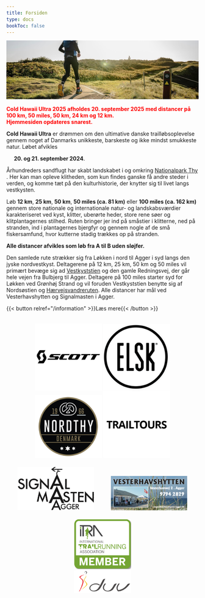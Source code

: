 ```yaml
---
title: Forsiden
type: docs
bookToc: false
---
```


![Forsiden1](/images/front23.jpg)

<div style="color:red; font-weight: bold">
Cold Hawaii Ultra 2025 afholdes 20. september 2025 med distancer på 100 km, 50 miles, 50 km, 24 km og 12 km. 
<br> Hjemmesiden opdateres snarest.
</div>

**Cold Hawaii Ultra** er drømmen om den ultimative danske trailløbsoplevelse gennem noget af Danmarks unikkeste, barskeste og ikke mindst smukkeste natur. Løbet afvikles

&nbsp;&nbsp;&nbsp;&nbsp; **20. og 21. september 2024**.

<!-- {{< hint info >}} -->

<!-- Deltagerbrev for Cold Hawaii Ultra 2022 er udsendt men kan også hentes og læses <a href="/2022_deltagerbrev.pdf">via dette link</a>. -->

<!-- {{< /hint >}} -->

Århundreders sandflugt har skabt landskabet i og omkring [Nationalpark
Thy](https://nationalparkthy.dk/) <!-- og Jammerbugten -->. Her kan man opleve klitheden,
som kun findes ganske få andre steder i verden, og komme tæt på den
kulturhistorie, der knytter sig til livet langs vestkysten.


Løb **12 km**, **25 km**, **50 km**, **50 miles (ca. 81 km)** eller **100
miles (ca. 162 km)** gennem store nationale og internationale natur- og
landskabsværdier karakteriseret ved kyst, klitter, uberørte heder, store rene
søer og klitplantagernes stilhed. Ruten bringer jer ind på småstier i klitterne,
ned på stranden, ind i plantagernes bjergfyr og gennem nogle af de små
fiskersamfund, hvor kutterne stadig trækkes op på stranden.

**Alle distancer afvikles som løb fra A til B uden sløjfer.**

Den samlede rute strækker sig fra Løkken i nord til Agger i syd langs den jyske
nordvestkyst. Deltagerene på 12 km, 25 km, 50 km og 50 miles vil primært bevæge
sig ad
[Vestkyststien](https://naturstyrelsen.dk/naturoplevelser/naturguider/vestkyststien/)
og den gamle Redningsvej, der går hele vejen fra Bulbjerg til Agger.  Deltagere
på 100 miles starter syd for Løkken ved Grønhøj Strand og vil foruden
Vestkyststien benytte sig af Nordsøstien og
[Hærvejsvandreruten](https://www.haervej.dk/). Alle distancer har mål ved
Vesterhavshytten og Signalmasten i Agger.


<!-- {{< button href="https://my.raceresult.com/269740/info" >}}Gå til tilmelding{{< /button >}} -->
{{< button relref="/information" >}}Læs mere{{< /button >}}

<br>


<center>
<!-- <a href="https://www.viabiler.dk/afdelinger/silkeborg-ford-mazda-suzuki/" target="_blank"><img src="/viabiler.png" width="175px" /></a> -->
<a href="https://www.scott-sports.com" target="_blank"><img src="/scott-logo.png" width="175px" /></a>
<a href="https://www.elsk.com/" target="_blank"><img src="/logo_elsk.png" width="175px" /></a>
<a href="https://nordthy.com/" target="_blank"><img src="/nordthy.png" width="175px" /></a>
<a href="https://www.trailtours.dk/" target="_blank"><img src="/trailtours.png" width="175px" /></a>
<br>
<a href="https://signalmasten-agger.dk/" target="_blank"><img src="/signalmasten.png" width="200px" style="margin: 20px"/></a>
<a href="https://vesterhavshytten-agger.dk/" target="_blank"><img src="/logo_vesterhavshytten.png" width="200px" style="margin: 20px"/></a>
<a href="https://itra.run/Races/RaceDetails/89627" target="_blank"><img src="/itra_member.png" width="150px" /></a>
<br>
<a href="http://d-u-v.org" target="_blank"><img src="/duv.png" height="60px" /></a>

</center>

